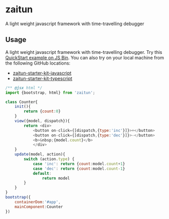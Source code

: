 zaitun
=========

A light weight javascript framework with time-travelling debugger

## Usage
A light weight javascript framework with time-travelling debugger. Try this [QuickStart example on JS Bin](http://jsbin.com/manurun/12/edit?html,js,output).
You can also try on your local machine from the following GitHub locations:
- [zaitun-starter-kit-javascript](https://github.com/JUkhan/zaitun-starter-kit)
- [zaitun-starter-kit-typescript](tps://github.com/JUkhan/zaitun-starter-kit-typescript)

```javascript
/** @jsx html */
import {bootstrap, html} from 'zaitun';

class Counter{ 
    init(){
        return {count:0}
    }   
    view({model, dispatch}){
        return <div>
            <button on-click={[dispatch,{type:'inc'}]}>+</button>
            <button on-click={[dispatch,{type:'dec'}]}>-</button>
            <b>&nbsp;{model.count}</b>
            </div>
    }
    update(model, action){
        switch (action.type) {
            case 'inc': return {count:model.count+1}
            case 'dec': return {count:model.count-1}          
            default:
                return model
        }
    }
}
bootstrap({
    containerDom:'#app',
    mainComponent:Counter
})
```
 


